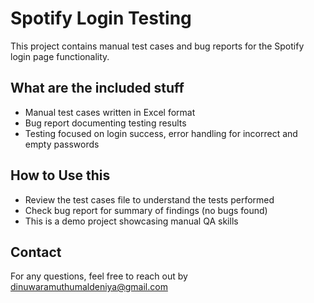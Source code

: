 # Spotify Login Testing

This project contains manual test cases and bug reports for the Spotify login page functionality.

## What are the included stuff

- Manual test cases written in Excel format  
- Bug report documenting testing results  
- Testing focused on login success, error handling for incorrect and empty passwords

## How to Use this

- Review the test cases file to understand the tests performed  
- Check bug report for summary of findings (no bugs found)  
- This is a demo project showcasing manual QA skills

## Contact

For any questions, feel free to reach out by dinuwaramuthumaldeniya@gmail.com

